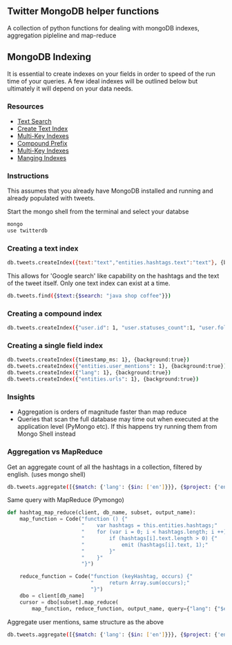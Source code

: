 ##  Twitter MongoDB helper functions
A collection of python functions for dealing with mongoDB indexes, aggregation pipleline and map-reduce

## MongoDB Indexing

It is essential to create indexes on your fields in order to speed of the run time of your queries. A few ideal indexes will be outlined below but ultimately it will depend on your data needs.

### Resources

- [Text Search](https://docs.mongodb.com/manual/text-search/)
- [Create Text Index](https://docs.mongodb.com/manual/core/index-text/#create-a-text-index)
- [Multi-Key Indexes](https://docs.mongodb.com/manual/core/index-multikey/)
- [Compound Prefix](https://docs.mongodb.com/manual/core/index-compound/#compound-index-prefix)
- [Multi-Key Indexes](https://docs.mongodb.com/manual/core/index-multikey/)
- [Manging Indexes](https://docs.mongodb.com/v3.2/tutorial/manage-indexes/)

### Instructions

This assumes that you already have MongoDB installed and running and already populated with tweets.

Start the mongo shell from the terminal and select your databse

```bash
mongo
use twitterdb
```

### Creating a text index

```bash
db.tweets.createIndex({text:"text","entities.hashtags.text":"text"}, {background:true})
```

This allows for 'Google search' like capability on the hashtags and the text of the tweet itself. Only one text index can exist at a time.

```bash
db.tweets.find({$text:{$search: "java shop coffee"}})
```
### Creating a compound index

```bash
db.tweets.createIndex({"user.id": 1, "user.statuses_count":1, "user.followers_count":1, "user.location":1, "user.lang":1}, {background:true})
```

### Creating a single field index

```bash
db.tweets.createIndex({timestamp_ms: 1}, {background:true})
db.tweets.createIndex({"entities.user_mentions": 1}, {background:true})
db.tweets.createIndex({"lang": 1}, {background:true})
db.tweets.createIndex({"entities.urls": 1}, {background:true})
```

### Insights

- Aggregation is orders of magnitude faster than map reduce
- Queries that scan the full database may time out when executed at the application level (PyMongo etc). If this happens try running them from Mongo Shell instead

### Aggregation vs MapReduce

Get an aggregate count of all the hashtags in a collection, filtered by english. (uses mongo shell)

```bash
db.tweets.aggregate([{$match: {'lang': {$in: ['en']}}}, {$project: {'entities.hashtags': 1, _id : 0}}, {$unwind: '$entities.hashtags'}, {$group: {_id: '$entities.hashtags.text', count: {$sum: 1}}}, {$sort: {count: -1}}, {$project: {"hashtag": "$_id", "count": 1, "_id": 0}}, { $out : "hashtag_dist_en" }])
```

Same query with MapReduce (Pymongo)

```python
def hashtag_map_reduce(client, db_name, subset, output_name):
    map_function = Code("function () {"
                        "    var hashtags = this.entities.hashtags;"
                        "    for (var i = 0; i < hashtags.length; i ++){"
                        "        if (hashtags[i].text.length > 0) {"
                        "            emit (hashtags[i].text, 1);"
                        "        }"
                        "    }"
                        "}")

    reduce_function = Code("function (keyHashtag, occurs) {"
                           "     return Array.sum(occurs);"
                           "}")
    dbo = client[db_name]
    cursor = dbo[subset].map_reduce(
        map_function, reduce_function, output_name, query={"lang": {"$eq": 'en'}})
```

Aggregate user mentions, same structure as the above
```bash
db.tweets.aggregate([{$match: {'lang': {$in: ['en']}}}, {$project: {'entities.user_mentions': 1, _id: 0}}, {$unwind: '$entities.user_mentions'}, {$group: {_id: {id_str: '$entities.user_mentions.id_str', 'screen_name': '$entities.user_mentions.screen_name'}, count: {$sum: 1}}}, {$project: {id_str: '$_id.id_str', 'screen_name': '$_id.screen_name', 'count': 1, '_id': 0}}, {$sort: {count: -1}}, { $out : "user_mentions_dist_en" }])
```
